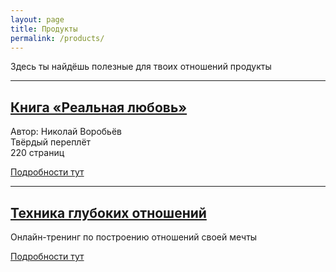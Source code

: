 ```yaml
---
layout: page
title: Продукты
permalink: /products/
---
```


Здесь ты найдёшь полезные для твоих отношений продукты

----

## [Книга «Реальная любовь»](http://prolubov.prorealnost.com/offer/reallove)

Автор: Николай Воробьёв  
Твёрдый переплёт  
220 страниц

[Подробности тут](http://prolubov.prorealnost.com/offer/reallove)

----

## [Техника глубоких отношений](/products/tgo/)

Онлайн-тренинг по построению отношений своей мечты

[Подробности тут](/products/tgo/)

